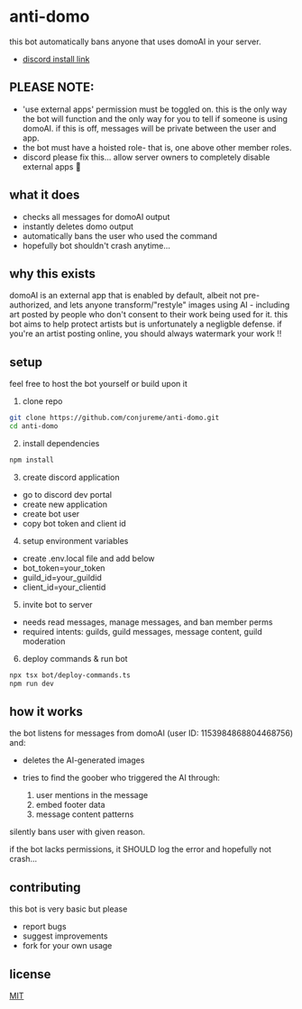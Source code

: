 # anti-domo

this bot automatically bans anyone that uses domoAI in your server.

- [discord install link](https://discord.com/oauth2/authorize?client_id=1374962695698386985)

## PLEASE NOTE:

- 'use external apps' permission must be toggled on. this is the only way the bot will function and the only way for you to tell if someone is using domoAI. if this is off, messages will be private between the user and app.
- the bot must have a hoisted role- that is, one above other member roles.
- discord please fix this... allow server owners to completely disable external apps 🥺

## what it does

- checks all messages for domoAI output
- instantly deletes domo output
- automatically bans the user who used the command
- hopefully bot shouldn't crash anytime...

## why this exists

domoAI is an external app that is enabled by default, albeit not pre-authorized, and lets anyone transform/"restyle" images using AI - including art posted by people who don't consent to their work being used for it. this bot aims to help protect artists but is unfortunately a negligble defense. if you're an artist posting online, you should always watermark your work !!

## setup

feel free to host the bot yourself or build upon it

1. clone repo

```bash
git clone https://github.com/conjureme/anti-domo.git
cd anti-domo
```

2. install dependencies

```bash
npm install
```

3. create discord application

- go to discord dev portal
- create new application
- create bot user
- copy bot token and client id

4. setup environment variables

- create .env.local file and add below
- bot_token=your_token
- guild_id=your_guildid
- client_id=your_clientid

5. invite bot to server

- needs read messages, manage messages, and ban member perms
- required intents: guilds, guild messages, message content, guild moderation

6. deploy commands & run bot

```bash
npx tsx bot/deploy-commands.ts
npm run dev
```

## how it works

the bot listens for messages from domoAI (user ID: 1153984868804468756) and:

- deletes the AI-generated images
- tries to find the goober who triggered the AI through:

  1. user mentions in the message
  2. embed footer data
  3. message content patterns

silently bans user with given reason.

if the bot lacks permissions, it SHOULD log the error and hopefully not crash...

## contributing

this bot is very basic but please

- report bugs
- suggest improvements
- fork for your own usage

## license

[MIT](LICENSE)
